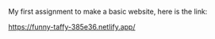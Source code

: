 My first assignment to make a basic website, here is the link:

https://funny-taffy-385e36.netlify.app/
